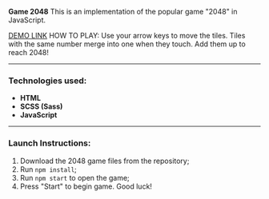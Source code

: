 **Game 2048**
This is an implementation of the popular game "2048" in JavaScript.

[DEMO LINK](https://artemvlasiuk.github.io/2048-game/)
HOW TO PLAY: Use your arrow keys to move the tiles. Tiles with the same number merge into one when they touch. Add them up to reach 2048!
***
### Technologies used:
* **HTML**
* **SCSS (Sass)**
* **JavaScript**
***
### Launch Instructions:
1. Download the 2048 game files from the repository;
2. Run `npm install`;
3. Run `npm start` to open the game;
4. Press "Start" to begin game. Good luck!
